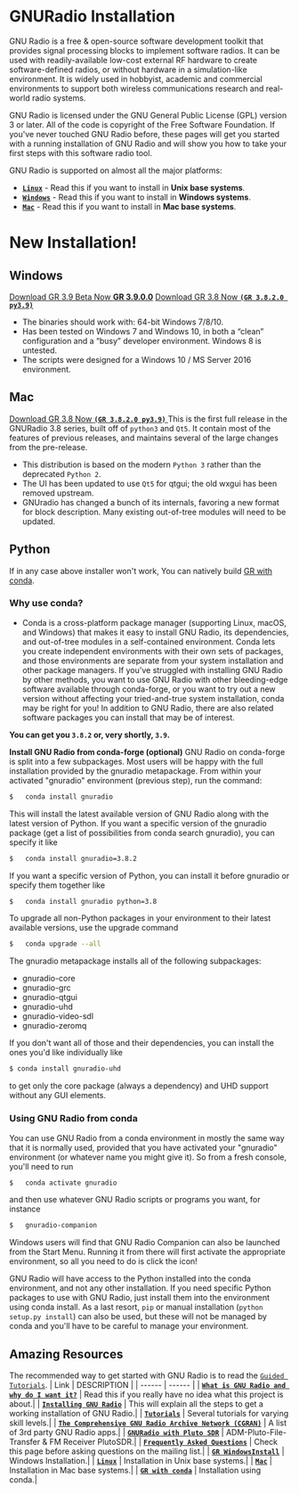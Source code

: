 # **GNURadio Installation**


GNU Radio is a free & open-source software development toolkit that provides signal processing blocks to implement software radios. It can be used with readily-available low-cost external RF hardware to create software-defined radios, or without hardware in a simulation-like environment. It is widely used in hobbyist, academic and commercial environments to support both wireless communications research and real-world radio systems.

GNU Radio is licensed under the GNU General Public License (GPL) version 3 or later. All of the code is copyright of the Free Software Foundation.
If you've never touched GNU Radio before, these pages will get you started with a running installation of GNU Radio and will show you how to take your first steps with this software radio tool.

GNU Radio is supported on almost all the major platforms:

  - [**`Linux`**](https://wiki.gnuradio.org/index.php/InstallingGR) - Read this if you want to install in **Unix base systems**.
  - [**`Windows`**](http://www.gcndevelopment.com/gnuradio/index.htm) - Read this if you want to install in **Windows systems**.
  - [**`Mac`**](https://wiki.gnuradio.org/index.php/MacInstall) - Read this if you want to install in **Mac base systems**.

# **New Installation!**

## **Windows**
[Download GR 3.9 Beta Now **GR 3.9.0.0**](http://www.gcndevelopment.com/gnuradio/downloads/installers/v3.9.0.0/gnuradio_3.9.0.0beta_win64.zip)
[Download GR 3.8 Now **`(GR 3.8.2.0 py3.9)`** ](http://www.gcndevelopment.com/gnuradio/downloads/installers/v3.8.2.1/gnuradio_3.8.2.0_win64.msi)

  - The binaries should work with: 64-bit Windows 7/8/10.
  - Has been tested on Windows 7 and Windows 10, in both a “clean” configuration and a “busy” developer environment. Windows 8 is untested.
  - The scripts were designed for a Windows 10 / MS Server 2016 environment.

## **Mac**
[Download GR 3.8 Now **`(GR 3.8.2.0 py3.9)`** ](https://github.com/ktemkin/gnuradio-for-mac-without-macports/releases/download/3.8.0.0-0/GNURadio-3.8.0.0-0.dmg)
This is the first full release in the GNURadio 3.8 series, built off of `python3` and `Qt5`. It contain most of the features of previous releases, and maintains several of the large changes from the pre-release.

  - This distribution is based on the modern `Python 3` rather than the deprecated `Python 2`.
  - The UI has been updated to use `Qt5` for qtgui; the old wxgui has been removed upstream.
  - GNUradio has changed a bunch of its internals, favoring a new format for block description. Many existing out-of-tree modules will need to be updated.

## **Python**
If in any case above installer won't work, You can natively build [GR with conda](https://wiki.gnuradio.org/index.php/CondaInstall).
### Why use conda?
  - Conda is a cross-platform package manager (supporting Linux, macOS, and Windows) that makes it easy to install GNU Radio, its dependencies, and out-of-tree modules in a self-contained environment. Conda lets you create independent environments with their own sets of packages, and those environments are separate from your system installation and other package managers. If you've struggled with installing GNU Radio by other methods, you want to use GNU Radio with other bleeding-edge software available through conda-forge, or you want to try out a new version without affecting your tried-and-true system installation, conda may be right for you! In addition to GNU Radio, there are also related software packages you can install that may be of interest.

**You can get you `3.8.2` or, very shortly, `3.9`.**

**Install GNU Radio from conda-forge (optional)**
GNU Radio on conda-forge is split into a few subpackages. Most users will be happy with the full installation provided by the gnuradio metapackage. From within your activated "gnuradio" environment (previous step), run the command:

```sh
$   conda install gnuradio
```
This will install the latest available version of GNU Radio along with the latest version of Python. If you want a specific version of the gnuradio package (get a list of possibilities from conda search gnuradio), you can specify it like
```sh
$   conda install gnuradio=3.8.2
```
If you want a specific version of Python, you can install it before gnuradio or specify them together like
```sh
$   conda install gnuradio python=3.8
```
To upgrade all non-Python packages in your environment to their latest available versions, use the upgrade command
```sh
$   conda upgrade --all
```
The gnuradio metapackage installs all of the following subpackages:
  - gnuradio-core
  - gnuradio-grc
  - gnuradio-qtgui
  - gnuradio-uhd
  - gnuradio-video-sdl
  - gnuradio-zeromq

If you don't want all of those and their dependencies, you can install the ones you'd like individually like
```sh
$ conda install gnuradio-uhd
```
to get only the core package (always a dependency) and UHD support without any GUI elements.
### **Using GNU Radio from conda**
You can use GNU Radio from a conda environment in mostly the same way that it is normally used, provided that you have activated your "gnuradio" environment (or whatever name you might give it). So from a fresh console, you'll need to run
```sh
$   conda activate gnuradio
```
and then use whatever GNU Radio scripts or programs you want, for instance
```sh
$   gnuradio-companion
```
Windows users will find that GNU Radio Companion can also be launched from the Start Menu. Running it from there will first activate the appropriate environment, so all you need to do is click the icon!

GNU Radio will have access to the Python installed into the conda environment, and not any other installation. If you need specific Python packages to use with GNU Radio, just install them into the environment using conda install. As a last resort, `pip` or manual installation (`python setup.py install`) can also be used, but these will not be managed by conda and you'll have to be careful to manage your environment.

## **Amazing Resources**


The recommended way to get started with GNU Radio is to read the [`Guided Tutorials`](https://wiki.gnuradio.org/index.php/Tutorials).
| Link | DESCRIPTION |
| ------ | ------ |
| [**`What is GNU Radio and why do I want it?`**](https://wiki.gnuradio.org/index.php/What_is_GNU_Radio%3F) | Read this if you really have no idea what this project is about.|
| [**`Installing GNU Radio`**](https://wiki.gnuradio.org/index.php/InstallingGR) | This will explain all the steps to get a working installation of GNU Radio.|
| [**`Tutorials`**](https://wiki.gnuradio.org/index.php/Tutorials) | Several tutorials for varying skill levels.|
| [**`The Comprehensive GNU Radio Archive Network (CGRAN)`**](https://www.cgran.org/) | A list of 3rd party GNU Radio apps.|
| [**`GNURadio with Pluto SDR`**](https://patel999jay.github.io/project/internal-project/) | ADM-Pluto-File-Transfer & FM Receiver PlutoSDR.|
| [**`Frequently Asked Questions`**](https://wiki.gnuradio.org/index.php/FAQ) | Check this page before asking questions on the mailing list.|
| [**`GR WindowsInstall`**](https://wiki.gnuradio.org/index.php/WindowsInstall) | Windows Installation.|
| [**`Linux`**](https://wiki.gnuradio.org/index.php/InstallingGR) | Installation in Unix base systems.|
| [**`Mac`**](https://wiki.gnuradio.org/index.php/MacInstall) | Installation in Mac base systems.|
| [**`GR with conda`**](https://wiki.gnuradio.org/index.php/CondaInstall) | Installation using conda.|

